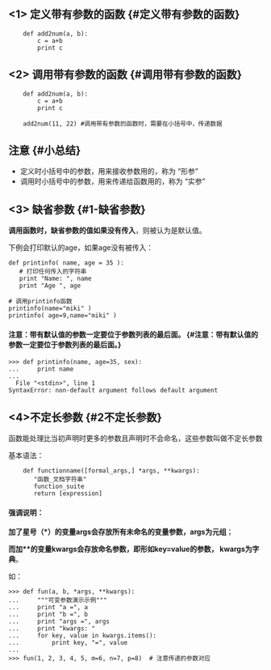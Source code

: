 ## &lt;1&gt; 定义带有参数的函数 {#定义带有参数的函数}

```
    def add2num(a, b):
        c = a+b
        print c
```

## &lt;2&gt; 调用带有参数的函数 {#调用带有参数的函数}

```
    def add2num(a, b):
        c = a+b
        print c

    add2num(11, 22) #调用带有参数的函数时，需要在小括号中，传递数据
```

## 注意 {#小总结}

* 定义时小括号中的参数，用来接收参数用的，称为 “形参”
* 调用时小括号中的参数，用来传递给函数用的，称为 “实参”

## &lt;3&gt; 缺省参数 {#1-缺省参数}

**调用函数时，缺省参数的值如果没有传入**，则被认为是默认值。

下例会打印默认的age，如果age没有被传入：

```
def printinfo( name, age = 35 ):
   # 打印任何传入的字符串
   print "Name: ", name
   print "Age ", age

# 调用printinfo函数
printinfo(name="miki" )
printinfo( age=9,name="miki" )
```

#### 注意：带有默认值的参数一定要位于参数列表的最后面。 {#注意：带有默认值的参数一定要位于参数列表的最后面。}

```
>>> def printinfo(name, age=35, sex):
...     print name
...
  File "<stdin>", line 1
SyntaxError: non-default argument follows default argument
```

## &lt;4&gt;不定长参数 {#2不定长参数}

函数能处理比当初声明时更多的参数且声明时不会命名，这些参数叫做不定长参数

基本语法：

```
    def functionname([formal_args,] *args, **kwargs):
       "函数_文档字符串"
       function_suite
       return [expression]
```

#### 强调说明：

**加了星号（\*）的变量args会存放所有未命名的变量参数，args为元组**；

**而加\*\*的变量kwargs会存放命名参数，即形如key=value的参数， kwargs为字典**。

如：

```
>>> def fun(a, b, *args, **kwargs):
...     """可变参数演示示例"""
...     print "a =", a
...     print "b =", b
...     print "args =", args
...     print "kwargs: "
...     for key, value in kwargs.items():
...         print key, "=", value
...
>>> fun(1, 2, 3, 4, 5, m=6, n=7, p=8)  # 注意传递的参数对应
```



